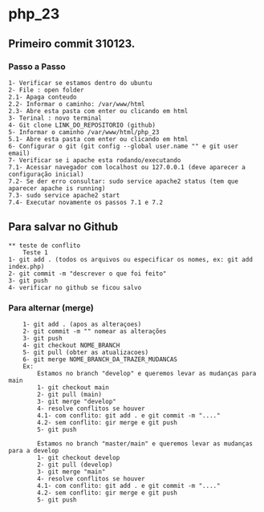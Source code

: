 # php_23

## Primeiro commit 310123.
### Passo a Passo 
    1- Verificar se estamos dentro do ubuntu
    2- File : open folder 
    2.1- Apaga conteudo 
    2.2- Informar o caminho: /var/www/html
    2.3- Abre esta pasta com enter ou clicando em html 
    3- Terinal : novo terminal 
    4- Git clone LINK_DO_REPOSITORIO (github)
    5- Informar o caminho /var/www/html/php_23
    5.1- Abre esta pasta com enter ou clicando em html 
    6- Configurar o git (git config --global user.name "" e git user email)
    7- Verificar se i apache esta rodando/executando
    7.1- Acessar navegador com localhost ou 127.0.0.1 (deve aparecer a configuração inicial)
    7.2- Se der erro consultar: sudo service apache2 status (tem que aparecer apache is running)
    7.3- sudo service apache2 start
    7.4- Executar novamente os passos 7.1 e 7.2

## Para salvar no Github
    ** teste de conflito 
        Teste 1 
    1- git add . (todos os arquivos ou especificar os nomes, ex: git add index.php)
    2- git commit -m "descrever o que foi feito"
    3- git push 
    4- verificar no github se ficou salvo 

### Para alternar  (merge)
        1- git add . (apos as alteraçoes)
        2- git commit -m "" nomear as alterações 
        3- git push 
        4- git checkout NOME_BRANCH
        5- git pull (obter as atualizacoes)
        6- git merge NOME_BRANCH_DA_TRAZER_MUDANCAS
        Ex: 
            Estamos no branch "develop" e queremos levar as mudanças para main
            1- git checkout main 
            2- git pull (main)
            3- git merge "develop"
            4- resolve conflitos se houver
            4.1- com conflito: git add . e git commit -m "...."
            4.2- sem conflito: gir merge e git push
            5- git push

            Estamos no branch "master/main" e queremos levar as mudanças para a develop
            1- git checkout develop
            2- git pull (develop)
            3- git merge "main"
            4- resolve conflitos se houver
            4.1- com conflito: git add . e git commit -m "...."
            4.2- sem conflito: gir merge e git push
            5- git push


        
        

